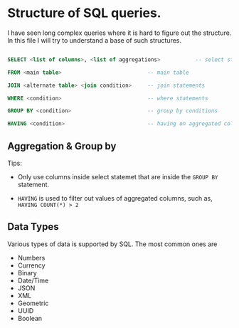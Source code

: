 # Structure of SQL queries.


I have seen long complex queries where it is hard to figure out the structure. In this file I will try to understand a base of such structures.


```SQL

SELECT <list of columns>, <list of aggregations>           -- select statement

FROM <main table>                           -- main table

JOIN <alternate table> <join condition>     -- join statements

WHERE <condition>                           -- where statements

GROUP BY <condition>                        -- group by conditions

HAVING <condition>                          -- having on aggregated columns
```

## Aggregation & Group by

Tips: 

* Only use columns inside select statemet that are inside the `GROUP BY` statement.

* `HAVING` is used to filter out values of aggregated columns, such as, `HAVING COUNT(*) > 2`

## Data Types

Various types of data is supported by SQL. The most common ones are 

* Numbers
* Currency
* Binary
* Date/Time
* JSON
* XML
* Geometric
* UUID
* Boolean 


